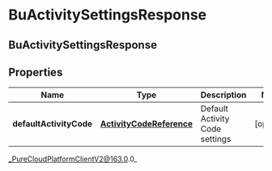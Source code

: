 # BuActivitySettingsResponse

## BuActivitySettingsResponse

## Properties

|Name | Type | Description | Notes|
|------------ | ------------- | ------------- | -------------|
| **defaultActivityCode** | [**ActivityCodeReference**](ActivityCodeReference) | Default Activity Code settings | [optional] |



_PureCloudPlatformClientV2@163.0.0_
